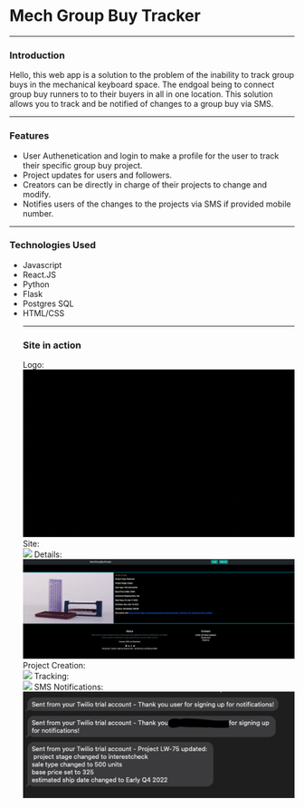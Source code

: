 <h1>Mech Group Buy Tracker</h1>
<hr />
<h3>Introduction</h3>
Hello, this web app is a solution to the problem of the inability to track group buys in the mechanical keyboard space. The endgoal being to connect group buy runners to to their buyers in all in one location. This solution allows you to track and be notified of changes to a group buy via SMS.  
<hr />
<h3>Features</h3>
<ul>
 <li>User Authenetication and login to make a profile for the user to track their specific group buy project.</li>
 <li>Project updates for users and followers.</li>
 <li>Creators can be directly in charge of their projects to change and modify.</li>
 <li>Notifies users of the changes to the projects via SMS if provided mobile number.</li>
 </ul>
<hr />
<h3>Technologies Used</h3>
<ul>
 <li>Javascript</li>
 <li>React.JS</li>
 <li>Python</li>
 <li>Flask</li>
 <li>Postgres SQL</li>
 <li>HTML/CSS</li>
<hr />
<h3>Site in action</h3>
Logo:
 <br>
<img src="https://github.com/keenerz/MechGroupBuyTracker/blob/main/docs/assets/homepagegif.gif?raw=true" />
Site:
 <br>
<img src="https://github.com/keenerz/MechGroupBuyTracker/blob/main/docs/assets/Group-Buy-Tracker.gif?raw=true" />
Details:
 <br>
<img src="https://github.com/keenerz/MechGroupBuyTracker/blob/main/docs/assets/Group%20Buy%20Tracker.png?raw=true" />
Project Creation:
 <br>
<img src="https://github.com/keenerz/MechGroupBuyTracker/blob/main/docs/assets/MGBTCreate.gif?raw=true" />
Tracking:
 <br>
<img src="https://raw.githubusercontent.com/keenerz/MechGroupBuyTracker/main/docs/assets/Tracking.gif" />
SMS Notifications:
<br>
<img src="https://github.com/keenerz/MechGroupBuyTracker/blob/main/docs/assets/Screen%20Shot%202022-03-21%20at%208.45.41%20PM.png?raw=true" />
